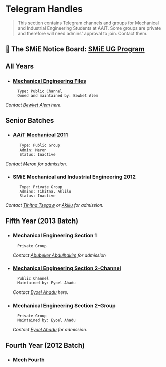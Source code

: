 # Telegram Handles
> This section contains Telegram channels and groups for Mechanical and Industrial Engineering Students at AAiT.
> Some groups are private and therefore will need admins' approval to join. Contact them.



## 📰 The SMiE Notice Board: [SMiE UG Program](https://t.me/joinSMiE) 

## All Years
  - ### [Mechanical Engineering Files](https://t.me/mechanicalengineeringfiles)
          Type: Public Channel
          Owned and maintained by: Bewket Alem
*Contact [Bewket Alem](https://t.me/bewale) here.*

## Senior Batches
  - ### [AAiT Mechanical 2011](https://t.me/MechSectionOne)
           Type: Public Group
           Admin: Meron
           Status: Inactive
*Contact [Meron](https://t.me/Meroooon) for admission.*
  - ### SMiE Mechanical and Industrial Engineering 2012
           Type: Private Group
           Admins: Tihitna, Aklilu
           Status: Inactive
*Contact [Tihitna Tsegaw](https://t.me/Ti076) or [Aklilu](https://t.me/Ak01robot) for admission.*
## Fifth Year (2013 Batch)
  - ###    Mechanical Engineering Section 1
          Private Group
    *Contact [Abubeker Abdulhakim](https://t.me/abuabulkhase) for admission*
  - ###    [Mechanical Engineering Section 2-Channel](https://t.me/mech_sec_2_info_center)
          Public Channel
          Maintained by: Eyoel Ahadu
    *Contact [Eyoel Ahadu](https://t.me/birhanetinsae20) here.*
  - ###    Mechanical Engineering Section 2-Group
          Private Group
          Maintained by: Eyoel Ahadu
    *Contact [Eyoel Ahadu](https://t.me/birhanetinsae20) for admission.*

## Fourth Year (2012 Batch)
- ### Mech Fourth
